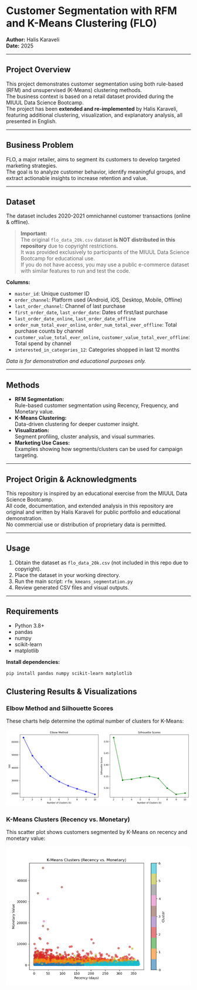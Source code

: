 # Customer Segmentation with RFM and K-Means Clustering (FLO)

**Author:** Halis Karaveli  
**Date:** 2025

---

## Project Overview

This project demonstrates customer segmentation using both rule-based (RFM) and unsupervised (K-Means) clustering methods.  
The business context is based on a retail dataset provided during the MIUUL Data Science Bootcamp.  
The project has been **extended and re-implemented** by Halis Karaveli, featuring additional clustering, visualization, and explanatory analysis, all presented in English.

---

## Business Problem

FLO, a major retailer, aims to segment its customers to develop targeted marketing strategies.  
The goal is to analyze customer behavior, identify meaningful groups, and extract actionable insights to increase retention and value.

---

## Dataset

The dataset includes 2020-2021 omnichannel customer transactions (online & offline).

> **Important:**  
> The original `flo_data_20k.csv` dataset **is NOT distributed in this repository** due to copyright restrictions.  
> It was provided exclusively to participants of the MIUUL Data Science Bootcamp for educational use.  
> If you do not have access, you may use a public e-commerce dataset with similar features to run and test the code.

**Columns:**
- `master_id`: Unique customer ID
- `order_channel`: Platform used (Android, iOS, Desktop, Mobile, Offline)
- `last_order_channel`: Channel of last purchase
- `first_order_date`, `last_order_date`: Dates of first/last purchase
- `last_order_date_online`, `last_order_date_offline`
- `order_num_total_ever_online`, `order_num_total_ever_offline`: Total purchase counts by channel
- `customer_value_total_ever_online`, `customer_value_total_ever_offline`: Total spend by channel
- `interested_in_categories_12`: Categories shopped in last 12 months

*Data is for demonstration and educational purposes only.*

---

## Methods

- **RFM Segmentation:**  
  Rule-based customer segmentation using Recency, Frequency, and Monetary value.
- **K-Means Clustering:**  
  Data-driven clustering for deeper customer insight.
- **Visualization:**  
  Segment profiling, cluster analysis, and visual summaries.
- **Marketing Use Cases:**  
  Examples showing how segments/clusters can be used for campaign targeting.

---

## Project Origin & Acknowledgments

This repository is inspired by an educational exercise from the MIUUL Data Science Bootcamp.  
All code, documentation, and extended analysis in this repository are original and written by Halis Karaveli for public portfolio and educational demonstration.  
No commercial use or distribution of proprietary data is permitted.

---

## Usage

1. Obtain the dataset as `flo_data_20k.csv` (not included in this repo due to copyright).
2. Place the dataset in your working directory.
3. Run the main script: `rfm_kmeans_segmentation.py`
4. Review generated CSV files and visual outputs.

---

## Requirements

- Python 3.8+
- pandas
- numpy
- scikit-learn
- matplotlib

**Install dependencies:**
```bash
pip install pandas numpy scikit-learn matplotlib
```

## Clustering Results & Visualizations

### Elbow Method and Silhouette Scores

These charts help determine the optimal number of clusters for K-Means:

![Elbow and Silhouette](figures/1.png)

### K-Means Clusters (Recency vs. Monetary)

This scatter plot shows customers segmented by K-Means on recency and monetary value:

![Clusters](figures/2.png)
